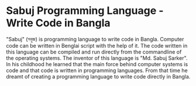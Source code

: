 # Sabuj Programming Language - Write Code in Bangla
"Sabuj" (সবুজ) is programming language to write code in Bangla. Computer code can be written in Benglai script with the help of it. The code written in this language can be compiled and run directly from the commandline of the operating systems. 
The inventor of this language is "Md. Sabuj Sarker". In his childhood he learned that the main force behind computer systems is code and that code is written in programming languages. From that time he dreamt of creating a programming language to write code directly in Bangla.
